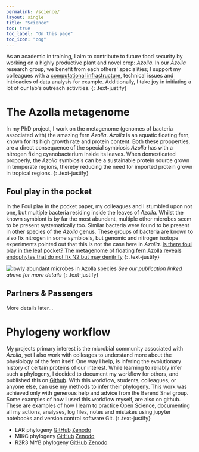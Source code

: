 ```yaml
---
permalink: /science/
layout: single
title: "Science"
toc: true
toc_label: "On this page"
toc_icon: "cog"
---
```


As an academic in training, I aim to contribute to future food security by working on a highly productive plant and novel crop: _Azolla_.
In our _Azolla_ research group, we benefit from each others' specialities; 
I support my colleagues with a [computational infrastructure](/blog/post-mpp-server), technical issues and intricacies of data analysis for example. 
Additionally, I take joy in initiating a lot of our lab's outreach activities. 
{: .text-justify}


# The Azolla metagenome
In my PhD project, I work on the metagenome (genomes of bacteria associated with) the amazing fern _Azolla_. 
_Azolla_ is an aquatic floating fern, known for its high growth rate and protein content.
Both these propperties, are a direct consequence of the special symbiosis _Azolla_ has with a nitrogen fixing cyanobacterium inside its leaves.
When domesticated propperly, the _Azolla_ symbiosis can be a sustainable protein source grown in temperate regions,
thereby reducing the need for imported protein grown in tropical regions.
{: .text-justify}

## Foul play in the pocket
In the Foul play in the pocket paper, my colleagues and I stumbled upon not one, but multiple bacteria residing inside the leaves of _Azolla_.
Whilst the known symbiont is by far the most abundant, multiple other microbes seem to be present systematically too. 
Similar bacteria were found to be present in other species of the _Azolla_ genus.
These groups of bacteria are known to also fix nitrogen in some symbiosis, but genomic and nitrogen isotope experiments pointed out that this is not the case here in _Azolla_.
[Is there foul play in the leaf pocket? The metagenome of floating fern Azolla reveals endophytes that do not fix N2 but may denitrify](https://doi.org/10.1111/nph.14843)
{: .text-justify}

![lowly abundant microbes in _Azolla_ species](https://nph.onlinelibrary.wiley.com/cms/asset/a5839007-9b9b-4a24-9145-6407ee51562f/nph14843-fig-0002-m.jpg)
_See our publication linked above for more details_
{: .text-justify}

## Partners & Passengers
More details later...


# Phylogeny workflow
My projects primary interest is the microbial community associated with _Azolla_, yet I also work with colleages to understand more about the physiology of the fern itself.
One way I help, is infering the evolutionary history of certain proteins of our interest.
While learning to reliably infer such a phylogeny, I decided to document my workflow for others, and published this on [Github](https://github.com/lauralwd/lauras_phylogeny_wf).
With this workflow, students, colleagues, or anyone else, can use my methods to infer their phylogeny.
This work was achieved only with generous help and advice from the Berend Snel group.
Some examples of how I used this workflow myself, are also on github. 
These are examples of how I learn to practice Open Science, documenting all my actions, analyses, log files, notes and mistakes using jupyter notebooks and version control software Git.
{: .text-justify}

 - LAR phylogeny [GitHub](https://github.com/lauralwd/LAR_phylogeny_gungor-et-al-2020/tree/v1.00.00) [Zenodo](https://doi.org/10.5281/zenodo.3959057)
 - MIKC phylogeny [GitHub](https://github.com/lauralwd/MIKC_tree) [Zenodo](https://doi.org/10.5281/zenodo.4564374)
 - R2R3 MYB phylogeny [GitHub](https://github.com/lauralwd/azolla_MYBs) [Zenodo](https://doi.org/10.5281/zenodo.4564441)




